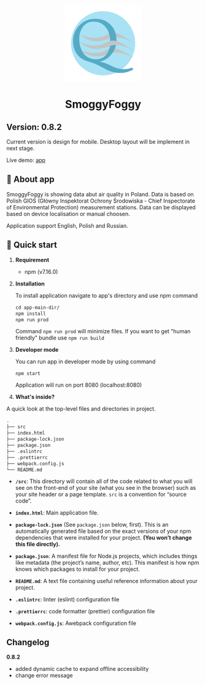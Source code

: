 <p align="center">
    <img alt="Air Quality Logo" src="src/assets/AirQualityLogo.svg" width="200" />
</p>

<h1 align="center">
  SmoggyFoggy
</h1>

## Version: 0.8.2

Current version is design for mobile. Desktop layout will be implement in next stage.

Live demo: [app]

## 💨 About app

SmoggyFoggy is showing data abut air quality in Poland. Data is based on Polish GIOS (Główny Inspektorat Ochrony Środowiska - Chief Inspectorate of Environmental Protection) measurement stations.
Data can be displayed based on device localisation or manual choosen.

Application support English, Polish and Russian.

## 🚀 Quick start

1.  **Requirement**

    - npm (v7.16.0)

2.  **Installation**

    To install application navigate to app's directory and use npm command

    ```shell
    cd app-main-dir/
    npm install
    npm run prod
    ```

    Command `npm run prod` will minimize files. If you want to get "human friendly" bundle use `npm run build`

3.  **Developer mode**

    You can run app in developer mode by using command

    ```shell
    npm start
    ```

    Application will run on port 8080 (localhost:8080)

4.  **What's inside?**

A quick look at the top-level files and directories in project.

    .
    ├── src
    ├── index.html
    ├── package-lock.json
    ├── package.json
    ├── .eslintrc
    ├── .prettierrc
    ├── webpack.config.js
    └── README.md

- **`/src`**: This directory will contain all of the code related to what you will see on the front-end of your site (what you see in the browser) such as your site header or a page template. `src` is a convention for “source code”.

- **`index.html`**: Main application file.

- **`package-lock.json`** (See `package.json` below, first). This is an automatically generated file based on the exact versions of your npm dependencies that were installed for your project. **(You won’t change this file directly).**

- **`package.json`**: A manifest file for Node.js projects, which includes things like metadata (the project’s name, author, etc). This manifest is how npm knows which packages to install for your project.

- **`README.md`**: A text file containing useful reference information about your project.

- **`.eslintrc`**: linter (eslint) configuration file

- **`.prettierrc`**: code formatter (prettier) configuration file

- **`webpack.config.js`**: Awebpack configuration file

## Changelog

**0.8.2**
* added dynamic cache to expand offline accessibility
* change error message

[app]: https://optimistic-hoover-b823d7.netlify.app/
